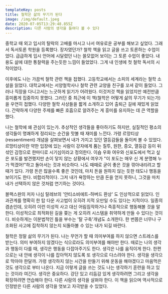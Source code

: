 ```yaml
---
templateKey: posts
title: 철학은 삶의 무기가 된다
image: /img/default.jpeg
date: 2020-07-05T13:29:48.855Z
description: 다른 사람의 생각을 들여다 볼 수 있다
---
```

중학교 때 외고 입시의 탈락의 고배를 마시고 나서 여유로운 공부를 해보고 싶었다. 그래서 독서토론 학원을 등록했다. 장자였던가? 철학 책을 읽고 글을 쓰고 토론하는 수업이었다. 급급하게 입시 언어에 시달렸던 나는 쓸모없어 보이는 그 토론 수업이 좋았다. 내용도 삶에 대한 통찰력을 주는듯한 느낌이 들었었다. 그게 내 인생에 첫 철학 독서의 시작이었다.

이후에도 나는 가끔씩 철학 관련 책을 접했다. 고등학교에서는 소피의 세계라는 철학 소설을 읽었다. 대학교에서는 서양철학사나 철학 관련 교양을 친구를 꼬셔 같이 들었다. 그러나 직장을 다니고서는 느긋하게 읽기가 어려웠다. 이것저것 책을 읽었지만 예전만큼 흥미롭게 집중하지 못했다. 그러던 중 최근에 이 책(철학은 어떻게 삶의 무기가 되는가)을 우연히 접했다. 다양한 철학 사상들을 짧게 소개하고 있어 출퇴근 길에 재밌게 읽었다. 간략하게 다양한 주제를 빠른 호흡으로 알려주는 게 흥미를 유지하는 데 큰 역할을 했다.

나는 철학에 왜 관심이 있는가. 추상적인 생각들을 좋아하기도 하지만, 실질적인 평소의 생각들이 명쾌하게 정리되는 순간을 맛볼 때 재미를 느낀다. 가령 르망티상(ressentiment) 개념을 살펴보면서 내가 가지고 있던 열등감들을 돌이켜 볼 수 있었다. 르망티상이란 약한 입장에 있는 사람이 강자에게 품는 질투, 원한, 증오, 열등감 등이 뒤섞인 감정으로 한마디로 시기심이라고 정의한다. 이숍 우화 여우와 신포도에서 먹고 싶은 포도를 발견했지만 손이 닿지 않는 상황에서 여우가 "이 포도는 매우 신 게 분명해 누가 먹겠어!"하고 돌아서는 것과 비슷하다. 나도 때때로 굳이 좋은 것을 깎아내리려고 할 때가 있다. 가령 돈은 많을수록 좋은 것인데, 마치 돈을 원하지 않는 듯한 태도나 행동을 보이기도 한다. 비합리적이다. 그저 내가 욕망하는 만큼 돈을 얻지 못하니, 그것을 마치 내가 선택하지 않은 것처럼 연기하는 것이다.

블랙스완의 저자 나심 탈레브의 '안티소비에트-하버드 환상' 도 인상적으로 읽었다. 인과관계를 명확히 한 탑 다운 사고법이 오히려 지적 오만일 수도 있다는 지적이다. 일종의 겸손인데, 오히려 이런 이성적 사고 대신 어림짐작하거나 즉흥적으로 행동해볼 것을 말한다. 이성적으로 최적화된 길을 쫒는 게 오히려 시스템을 취약하게 만들 수 있다는 것이다. 비슷하게는 이분법적인 틀을 부수는 '탈 구축'개념도 소개한다. 한 번쯤은 너무나 구조화된 사고에 집착하지 않는지 되돌아볼 수 있는 내가 되길 바란다.

철학은 정말 삶의 무기가 된다. 나는 무언가 할 때 의미부여를 하지 않으면 스트레스를 받는다. 의미 부여하지 않겠다는 식으로라도 의미부여를 해야만 한다. 때로는 나의 생각과 행동이 다를 때, 생각은 행동을 다잡아주기도 한다. 생각은 나를 움직이게 한다. 한편으로는 내 안에 생각이 나를 잡아먹지 않도록 또 생각으로 다스려야 한다. 생각을 생각으로 막아야 한달까. 가령 생각하지 않는 시간을 만들기 위해 운동을 해야겠다고 마음먹은 것도 생각으로 부터 나온다. 지금 이렇게 글을 쓰는 것도 나는 생각하기 훈련을 하고 있는 것이라 여긴다. 생각은 중요하다. 강단 있고 리듬감 있게 생각하려면 그리고 생각을 확장하려면 연습해야 한다. 다른 사람의 생각을 살펴야 한다. 이 책을 읽으며 역사적으로 인정받은 다른 사람의 생각을 엿보고 자극받을 수 있었다.